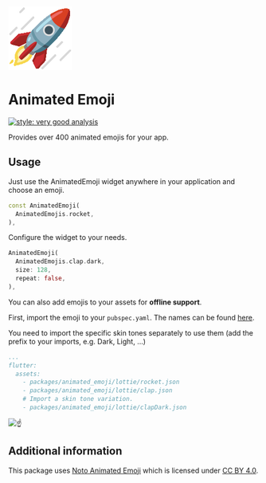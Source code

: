 ![🚀](https://github.com/RoundedInfinity/animated_emoji/blob/main/example/screenshots/rocket.gif?raw=true)

# Animated Emoji

[![style: very good analysis](https://img.shields.io/badge/style-very_good_analysis-B22C89.svg)](https://pub.dev/packages/very_good_analysis)

Provides over 400 animated emojis for your app.

## Usage

Just use the AnimatedEmoji widget anywhere in your application and choose an emoji.

```dart
const AnimatedEmoji(
  AnimatedEmojis.rocket,
),
```

Configure the widget to your needs.

```dart
AnimatedEmoji(
  AnimatedEmojis.clap.dark,
  size: 128,
  repeat: false,
),
```

You can also add emojis to your assets for **offline support**.

First, import the emoji to your `pubspec.yaml`. The names can be found [here](<https://googlefonts.github.io/noto-emoji-animation/>).

You need to import the specific skin tones separately to use them (add the prefix to your imports, e.g. Dark, Light, ...)

```yaml
...
flutter:
  assets:
    - packages/animated_emoji/lottie/rocket.json
    - packages/animated_emoji/lottie/clap.json 
    # Import a skin tone variation.
    - packages/animated_emoji/lottie/clapDark.json
```

<picture>
  <source srcset="https://fonts.gstatic.com/s/e/notoemoji/latest/261d_fe0f/512.avif" type="image/avif">
  <source srcset="https://fonts.gstatic.com/s/e/notoemoji/latest/261d_fe0f/512.webp" type="image/webp">
  <img src="https://fonts.gstatic.com/s/e/notoemoji/latest/261d_fe0f/512.gif" alt="☝" width="32" height="32">
</picture>

## Additional information

This package uses [Noto Animated Emoji](https://googlefonts.github.io/noto-emoji-animation/) which is licensed under [CC BY 4.0](https://creativecommons.org/licenses/by/4.0/legalcode).

